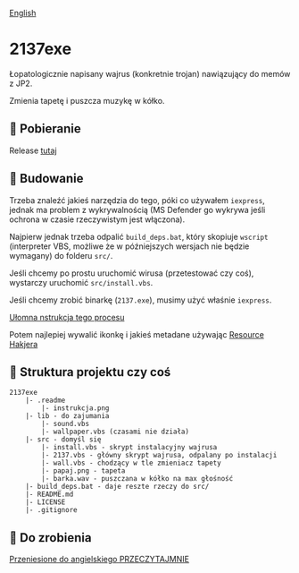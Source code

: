 [English](./README.md)

# 2137exe

Łopatologicznie napisany wajrus (konkretnie trojan) nawiązujący do memów z JP2.

Zmienia tapetę i puszcza muzykę w kółko.

## 🔽 Pobieranie

Release [tutaj](https://github.com/henior2/2137exe/releases/latest)

## 🧱 Budowanie

Trzeba znaleźć jakieś narzędzia do tego, póki co używałem `iexpress`, jednak ma problem z wykrywalnością (MS Defender go wykrywa jeśli ochrona w czasie rzeczywistym jest włączona).

Najpierw jednak trzeba odpalić `build_deps.bat`, który skopiuje `wscript` (interpreter VBS, możliwe że w późniejszych wersjach nie będzie wymagany) do folderu `src/`.

Jeśli chcemy po prostu uruchomić wirusa (przetestować czy coś), wystarczy uruchomić `src/install.vbs`.

Jeśli chcemy zrobić binarkę (`2137.exe`), musimy użyć właśnie `iexpress`.

[Ułomna nstrukcja tego procesu](.readme/instrukcja.png)

Potem najlepiej wywalić ikonkę i jakieś metadane używając [Resource Hakjera](http://www.angusj.com/resourcehacker/)

## 📂 Struktura projektu czy coś

```
2137exe
    |- .readme
        |- instrukcja.png
    |- lib - do zajumania
        |- sound.vbs
        |- wallpaper.vbs (czasami nie działa)
    |- src - domyśl się
        |- install.vbs - skrypt instalacyjny wajrusa
        |- 2137.vbs - główny skrypt wajrusa, odpalany po instalacji
        |- wall.vbs - chodzący w tle zmieniacz tapety
        |- papaj.png - tapeta
        |- barka.wav - puszczana w kółko na max głośność
    |- build_deps.bat - daje reszte rzeczy do src/
    |- README.md
    |- LICENSE
    |- .gitignore
```


## 📝 Do zrobienia

[Przeniesione do angielskiego PRZECZYTAJMNIE](./README.md#📝-to-do)